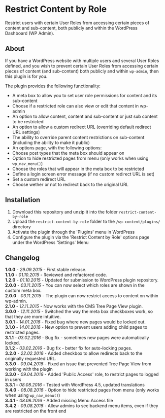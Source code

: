 # Restrict Content by Role

Restrict users with certain User Roles from accessing certain pieces of content and sub-content, both publicly and within the WordPress Dashboard (WP Admin).

## About

If you have a WordPress website with multiple users and several User Roles defined, and you wish to prevent certain User Roles from accessing certain pieces of content (and sub-content) both publicly and within `wp-admin`, then this plugin is for you.

The plugin provides the following functionality:

- A meta box to allow you to set user role permissions for content and its sub-content
- Choose if a restricted role can also view or edit that content in wp-admin
- An option to allow content, content and sub-content or just sub content to be restricted
- An option to allow a custom redirect URL (overriding default redirect URL settings)
- The ability to override parent content restrictions on sub-content (including the ability to make it public)
- An options page, with the following options:
 - Choose post types that the meta box should appear on
 - Option to hide restricted pages from menu (only works when using `wp_nav_menu()`)
 - Choose the roles that will appear in the meta box to be restricted
 - Define a login screen error message (if no custom redirect URL is set)
 - Set a custom redirect URL
 - Choose wether or not to redirect back to the original URL

## Installation

1. Download this repository and unzip it into the folder `restrict-content-by-role`
2. Upload the `restrict-content-by-role` folder to the `/wp-content/plugins/` directory
3. Activate the plugin through the 'Plugins' menu in WordPress
4. Configure the plugin via the 'Restrict Content by Role' options page under the WordPress 'Settings' Menu

## Changelog

**1.0.0** - *29.09.2015* - First stable release.  
**1.1.0** - *01.10.2015* - Reviewed and refactored code.  
**1.2.0** - *01.10.2015* - Updated for submission to WordPress plugin repository.  
**2.0.0** - *03.11.2015* - You can now select which roles are shown in the custom meta box.  
**2.0.0** - *03.11.2015* - The plugin can now restrict access to content on within wp-admin.  
**2.1.0** - *12.11.2015* - Now works with the CMS Tree Page View plugin.  
**3.0.0** - *12.11.2015* - Switched the way the meta box checkboxes work, so that they are more intuitive.  
**3.0.1** - *14.01.2016* - Fixed bug where new pages would be locked out.  
**3.1.0** - *14.01.2016* - New option to prevent users adding child pages to restricted pages.  
**3.1.1** - *03.02.2016* - Bug fix - sometimes new pages were automatically locked.  
**3.1.2** - *03.02.2016* - Bug fix - better fix for auto-locking pages.  
**3.2.0** - *22.02.2016* - Added checkbox to allow redirects back to the originally requested URL.  
**3.3.0** - *09.04.2016* - Fixed an issue that prevented Tree Page View from working with the plugin  
**3.3.0** - *09.04.2016* - Added 'Public Access' role, to restrict pages to logged in users  
**3.3.1** - *08.08.2016* - Tested with WordPress 4.5, updated translations  
**3.4.0** - *08.08.2016* - Option to hide restricted pages from menu (only works when using `wp_nav_menu()`)  
**3.4.1** - *08.08.2016* - Added missing Menu Access file  
**3.4.2** - *09.08.2016* - Allow admins to see backend menu items, even if they are restricted on the front end  
